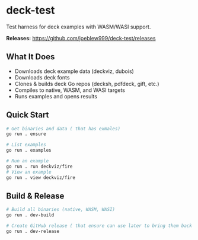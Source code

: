 # deck-test

Test harness for deck examples with WASM/WASI support.

**Releases:** https://github.com/joeblew999/deck-test/releases


## What It Does

- Downloads deck example data (deckviz, dubois)
- Downloads deck fonts
- Clones & builds deck Go repos (decksh, pdfdeck, gift, etc.)
- Compiles to native, WASM, and WASI targets
- Runs examples and opens results

## Quick Start

```bash
# Get binaries and data ( that has exmales)
go run . ensure

# List examples
go run . examples

# Run an example
go run . run deckviz/fire
# View an example 
go run . view deckviz/fire
```

## Build & Release

```bash
# Build all binaries (native, WASM, WASI)
go run . dev-build

# Create GitHub release ( that ensure can use later to bring them back down)
go run . dev-release
```


